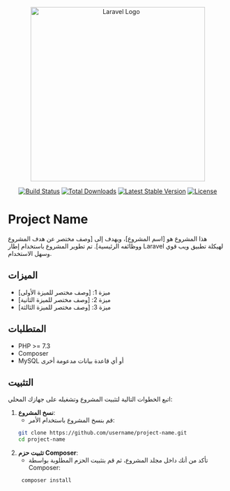 <p align="center"><a href="https://laravel.com" target="_blank"><img src="https://raw.githubusercontent.com/laravel/art/master/logo-lockup/5%20SVG/2%20CMYK/1%20Full%20Color/laravel-logolockup-cmyk-red.svg" width="400" alt="Laravel Logo"></a></p>

<p align="center">
<a href="https://github.com/laravel/framework/actions"><img src="https://github.com/laravel/framework/workflows/tests/badge.svg" alt="Build Status"></a>
<a href="https://packagist.org/packages/laravel/framework"><img src="https://img.shields.io/packagist/dt/laravel/framework" alt="Total Downloads"></a>
<a href="https://packagist.org/packages/laravel/framework"><img src="https://img.shields.io/packagist/v/laravel/framework" alt="Latest Stable Version"></a>
<a href="https://packagist.org/packages/laravel/framework"><img src="https://img.shields.io/packagist/l/laravel/framework" alt="License"></a>
</p>

# Project Name

هذا المشروع هو [اسم المشروع]، ويهدف إلى [وصف مختصر عن هدف المشروع ووظائفه الرئيسية]. تم تطوير المشروع باستخدام إطار Laravel لهيكلة تطبيق ويب قوي وسهل الاستخدام.

## الميزات

- ميزة 1: [وصف مختصر للميزة الأولى]
- ميزة 2: [وصف مختصر للميزة الثانية]
- ميزة 3: [وصف مختصر للميزة الثالثة]

## المتطلبات

- PHP >= 7.3
- Composer
- MySQL أو أي قاعدة بيانات مدعومة أخرى

## التثبيت

اتبع الخطوات التالية لتثبيت المشروع وتشغيله على جهازك المحلي:

1. **نسخ المشروع**:
   - قم بنسخ المشروع باستخدام الأمر:
   ```bash
   git clone https://github.com/username/project-name.git
   cd project-name
2. **تثبيت حزم Composer**:
   - تأكد من أنك داخل مجلد المشروع، ثم قم بتثبيت الحزم المطلوبة بواسطة Composer:
   ```bash
    composer install

